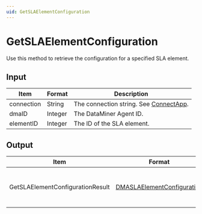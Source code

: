 ```yaml
---
uid: GetSLAElementConfiguration
---
```


# GetSLAElementConfiguration

Use this method to retrieve the configuration for a specified SLA element.

<!-- Available from DataMiner 9.0.5 onwards. -->

## Input

| Item       | Format  | Description                                               |
|------------|---------|-----------------------------------------------------------|
| connection | String  | The connection string. See [ConnectApp](xref:ConnectApp). |
| dmaID      | Integer | The DataMiner Agent ID.                                   |
| elementID  | Integer | The ID of the SLA element.                                |

## Output

| Item | Format | Description |
|--|--|--|
| GetSLAElementConfigurationResult | [DMASLAElementConfiguration](xref:DMASLAElementConfiguration) | The configuration of the specified SLA element. |
